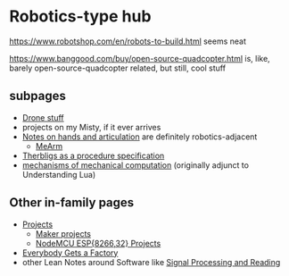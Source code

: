 # Robotics-type hub

https://www.robotshop.com/en/robots-to-build.html seems neat

https://www.banggood.com/buy/open-source-quadcopter.html is, like, barely open-source-quadcopter related, but still, cool stuff

## subpages

- [Drone stuff](snrsq-r2vfg-m3ask-yfdke-v58cb)
- projects on my Misty, if it ever arrives
- [Notes on hands and articulation](nrj3m-eesg0-m897x-rs36q-n36t6) are definitely robotics-adjacent
  - [MeArm](byr1e-9rzmd-ewa4x-k5g2h-sn695)
- [Therbligs as a procedure specification](sj52m-tcxy3-grars-pb82m-zan8h)
- [mechanisms of mechanical computation](f7sp1-y1md3-868yd-x9dxq-tmv0e) (originally adjunct to Understanding Lua)

## Other in-family pages

- [Projects](gm4xd-ehwvm-ca85t-mmsg2-4ptqf)
  - [Maker projects](p9mme-p7s37-c6a56-vvqwc-9xatr)
  - [NodeMCU ESP{8266,32} Projects](qt7f4-7zadv-wp8q1-wtahm-mzcmz)
- [Everybody Gets a Factory](hjyrc-z8tcf-8z9s0-yap0c-zx1wx)
- other Lean Notes around Software like [Signal Processing and Reading](kh0a8-dq48d-419hs-6759s-nthr9)
